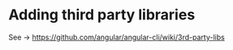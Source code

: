 # Adding third party libraries


See -> https://github.com/angular/angular-cli/wiki/3rd-party-libs

